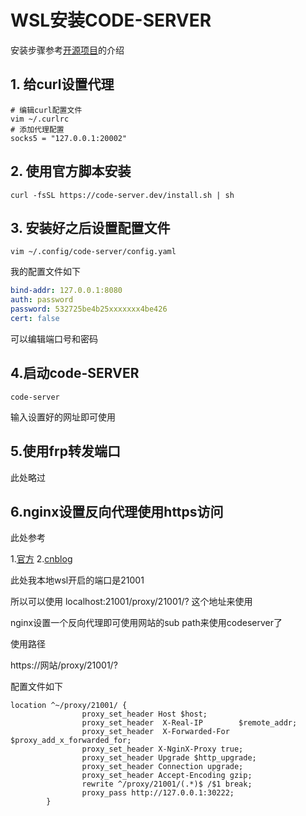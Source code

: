 # WSL安装CODE-SERVER
安装步骤参考[开源项目](https://github.com/coder/code-server)的介绍

## 1. 给curl设置代理
```shell
# 编辑curl配置文件
vim ~/.curlrc
# 添加代理配置
socks5 = "127.0.0.1:20002"
```

## 2. 使用官方脚本安装
```shell
curl -fsSL https://code-server.dev/install.sh | sh
```

## 3. 安装好之后设置配置文件

```shell
vim ~/.config/code-server/config.yaml
```

我的配置文件如下

```yaml
bind-addr: 127.0.0.1:8080
auth: password
password: 532725be4b25xxxxxxx4be426
cert: false
```

可以编辑端口号和密码

## 4.启动code-SERVER
```shell
code-server
```

输入设置好的网址即可使用

## 5.使用frp转发端口

此处略过

## 6.nginx设置反向代理使用https访问


此处参考

1.[官方](https://coder.com/docs/code-server/latest/guide#using-a-subpath)
2.[cnblog](https://www.cnblogs.com/woshimrf/p/nginx-proxy-rewrite-url.html)


此处我本地wsl开启的端口是21001

所以可以使用 localhost:21001/proxy/21001/? 这个地址来使用

nginx设置一个反向代理即可使用网站的sub path来使用codeserver了

使用路径

https://网站/proxy/21001/?

配置文件如下
```text
location ^~/proxy/21001/ {
                proxy_set_header Host $host;
                proxy_set_header  X-Real-IP        $remote_addr;
                proxy_set_header  X-Forwarded-For  $proxy_add_x_forwarded_for;
                proxy_set_header X-NginX-Proxy true;
                proxy_set_header Upgrade $http_upgrade;
                proxy_set_header Connection upgrade;
                proxy_set_header Accept-Encoding gzip;
                rewrite ^/proxy/21001/(.*)$ /$1 break;
                proxy_pass http://127.0.0.1:30222;
        }
```


